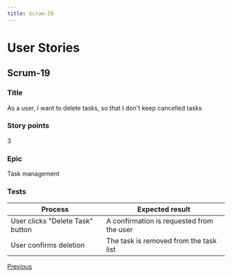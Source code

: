 ```yaml
---
title: Scrum-19
---
```


# User Stories

## Scrum-19

### Title
As a user, I want to delete tasks, so that I don't keep cancelled tasks

### Story points
3

### Epic
Task management

### Tests
| Process                          | Expected result                           |
| -------------------------------- | ----------------------------------------- |
| User clicks "Delete Task" button | A confirmation is requested from the user |
| User confirms deletion           | The task is removed from the task list    |

[Previous](/scrum18)